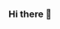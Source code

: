 ### Hi there 👋

<!--
**nehajannu/nehajannu** is a ✨ _special_ ✨ repository because its `README.md` (this file) appears on your GitHub profile.

Here are some ideas to get you started:

- CS major at Barnard College of Columbia University 
- Accelerate Participant at IBM
- Global Technology Intern at Prudential Financial 

- 📫 How to reach me: nj2439@barnard.edu
- 😄 Pronouns: she/her 

